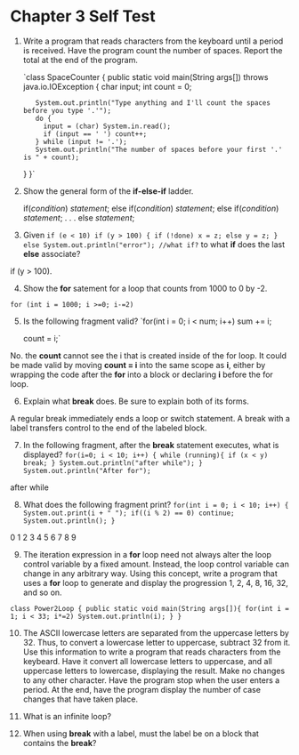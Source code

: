 # Chapter 3 **Self Test**

1. Write a program that reads characters from the keyboard until a period is
   received. Have the program count the number of spaces. Report the total at
   the end of the program.

    `class SpaceCounter {
      public static void main(String args[])
          throws java.io.IOException {
          char input;
          int count = 0;

          System.out.println("Type anything and I'll count the spaces before you type '.'");
          do {
            input = (char) System.in.read();
            if (input == ' ') count++;
          } while (input != '.');
          System.out.println("The number of spaces before your first '.' is " + count);
      }
    }`

2. Show the general form of the **if-else-if** ladder.

    if(*condition*)
      *statement*;
    else if(*condition*)
      *statement*;
    else if(*condition*)
      *statement*;
    .
    .
    .
    else
      *statement*;

3. Given
    `if (e < 10)
      if (y > 100) {
        if (!done) x = z;
        else y = z;
      }
      else System.out.println("error"); //what if?`
   to what **if** does the last **else** associate?

if (y > 100).

4. Show the **for** satement for a loop that counts from 1000 to 0 by -2.

`for (int i = 1000; i >=0; i-=2)`

5. Is the following fragment valid?
    `for(int i = 0; i < num; i++)
      sum += i;

     count = i;`

No. the **count** cannot see the i that is created inside of the for loop. It
could be made valid by moving **count = i** into the same scope as **i**, either
by wrapping the code after the **for** into a block or declaring **i** before
the for loop.

6. Explain what **break** does. Be sure to explain both of its forms.

A regular break immediately ends a loop or switch statement. A break with a
label transfers control to the end of the labeled block.

7. In the following fragment, after the **break** statement executes, what is
   displayed?
    `for(i=0; i < 10; i++) {
      while (running){
        if (x < y) break;
      }
      System.out.println("after while");
    }
    System.out.println("After for");`

after while

8. What does the following fragment print?
    `for(int i = 0; i < 10; i++) {
      System.out.print(i + " ");
      if((i % 2) == 0) continue;
      System.out.println();
    }`

0 1
2 3
4 5
6 7
8 9

9. The iteration expression in a **for** loop need not always alter the loop
   control variable by a fixed amount. Instead, the loop control variable can
   change in any arbitrary way. Using this concept, write a program that uses a
   **for** loop to generate and display the progression 1, 2, 4, 8, 16, 32, and
   so on.

`class Power2Loop {
  public static void main(String args[]){
    for(int i = 1; i < 33; i*=2) System.out.println(i);
  }
}`

10. The ASCII lowercase letters are separated from the uppercase letters by 32.
    Thus, to convert a lowercase letter to uppercase, subtract 32 from it. Use
    this information to write a program that reads characters from the keybeard.
    Have it convert all lowercase letters to uppercase, and all uppercase
    letters to lowercase, displaying the result. Make no changes to any other
    character. Have the program stop when the user enters a period. At the end,
    have the program display the number of case changes that have taken place.



11. What is an infinite loop?
12.  When using **break** with a label, must the label be on a block that
     contains the  **break**?
